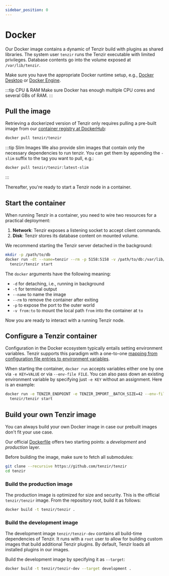 ```yaml
---
sidebar_position: 0
---
```


# Docker

Our Docker image contains a dynamic of Tenzir build with plugins as shared
libraries. The system user `tenzir` runs the Tenzir executable with limited
privileges. Database contents go into the volume exposed at `/var/lib/tenzir`.

Make sure you have the appropriate Docker runtime setup, e.g., [Docker
Desktop](https://www.docker.com/products/docker-desktop/) or [Docker
Engine](https://docs.docker.com/engine/).

:::tip CPU & RAM
Make sure Docker has enough multiple CPU cores and several GBs of RAM.
:::
## Pull the image

Retrieving a dockerized version of Tenzir only requires pulling a pre-built
image from our [container registry at DockerHub][dockerhub]:

```bash
docker pull tenzir/tenzir
```

:::tip Slim Images
We also provide slim images that contain only the necessary dependencies to
run tenzir. You can get them by appending the `-slim` suffix to the tag you want
to pull, e.g.:

```bash
docker pull tenzir/tenzir:latest-slim
```
:::

Thereafter, you're ready to start a Tenzir node in a container.

[dockerhub]: https://hub.docker.com/repository/docker/tenzir/tenzir

## Start the container

When running Tenzir in a container, you need to wire two resources for a
practical deployment:

1. **Network**: Tenzir exposes a listening socket to accept client commands.
2. **Disk**: Tenzir stores its database content on mounted volume.

We recommend starting the Tenzir server detached in the background:

```bash
mkdir -p /path/to/db
docker run -dt --name=tenzir --rm -p 5158:5158 -v /path/to/db:/var/lib/tenzir \
  tenzir/tenzir start
```

The `docker` arguments have the following meaning:

- `-d` for detaching, i.e., running in background
- `-t` for terminal output
- `--name` to name the image
- `--rm` to remove the container after exiting
- `-p` to expose the port to the outer world
- `-v from:to` to mount the local path `from` into the container at `to`

Now you are ready to interact with a running Tenzir node.

## Configure a Tenzir container

Configuration in the Docker ecosystem typically entails setting environment
variables. Tenzir supports this paradigm with a one-to-one [mapping from
configuration file entries to environment
variables](../../command-line.md#environment-variables).

When starting the container, `docker run` accepts variables either one by one
via `-e KEY=VALUE` or via `--env-file FILE`. You can also pass down an existing
environment variable by specifying just `-e KEY` without an assignment. Here is
an example:

```bash
docker run -e TENZIR_ENDPOINT -e TENZIR_IMPORT__BATCH_SIZE=42 --env-file .env \
  tenzir/tenzir start
```

## Build your own Tenzir image

You can always build your own Docker image in case our prebuilt images don't fit
your use case.

Our official [Dockerfile](https://github.com/tenzir/tenzir/blob/main/Dockerfile)
offers two starting points: a *development* and *production* layer.

Before building the image, make sure to fetch all submodules:

```bash
git clone --recursive https://github.com/tenzir/tenzir
cd tenzir
```

### Build the production image

The production image is optimized for size and security. This is the official
`tenzir/tenzir` image. From the repository root, build it as follows:

```bash
docker build -t tenzir/tenzir .
```

### Build the development image

The development image `tenzir/tenzir-dev` contains all build-time dependencies
of Tenzir. It runs with a `root` user to allow for building custom images that
build additional Tenzir plugins. By default, Tenzir loads all installed plugins
in our images.

Build the development image by specifying it as `--target`:

```bash
docker build -t tenzir/tenzir-dev --target development .
```
